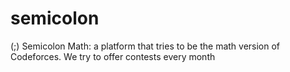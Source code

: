 # semicolon
(;) Semicolon Math: a platform that tries to be the math version of Codeforces. We try to offer contests every month

